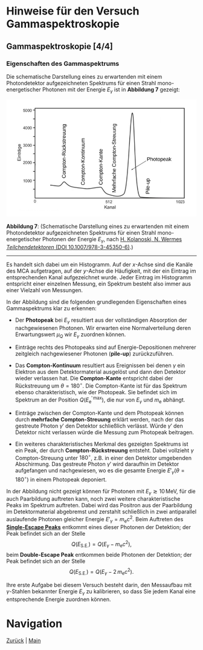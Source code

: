 # Hinweise für den Versuch Gammaspektroskopie

## Gammaspektroskopie [4/4]

### Eigenschaften des Gammaspektrums

Die schematische Darstellung eines zu erwartenden mit einem Photondetektor aufgezeichneten Spektrums für einen Strahl mono-energetischer Photonen mit der Energie $E_{\gamma}$ ist in **Abbildung 7** gezeigt:

<img src="../figures/GammaSpektrum.png" width="900" style="zoom:100%;" />

**Abbildung 7**: (Schematische Darstellung eines zu erwartenden mit einem Photondetektor aufgezeichneten Spektrums für einen Strahl mono-energetischer Photonen der Energie $E_{\gamma}$, nach [H. Kolanoski, N. Wermes *Teilchendetektoren* (DOI 10.1007/978-3-45350-6)](file:///home/rwolf/Downloads/978-3-662-45350-6-1.pdf).)

---

Es handelt sich dabei um ein Histogramm. Auf der $x$-Achse sind die Kanäle des MCA aufgetragen, auf der $y$-Achse die Häufigkeit, mit der ein Eintrag im entsprechenden Kanal aufgezeichnet wurde. Jeder Eintrag im Histogramm entspricht einer einzelnen Messung, ein Spektrum besteht also immer aus einer Vielzahl von Messungen. 

In der Abbildung sind die folgenden grundlegenden Eigenschaften eines Gammaspektrums klar zu erkennen:

- Der **Photopeak** bei $E_{\gamma}$ resultiert aus der vollständigen Absorption der nachgewiesenen Photonen. Wir erwarten eine Normalverteilung deren Erwartungswert $\mu_{Q}$ wir $E_{\gamma}$ zuordnen können.

- Einträge rechts des Photopeaks sind auf Energie-Depositionen mehrerer zeitgleich nachgewiesener Photonen (**pile-up**) zurückzuführen. 

- Das **Compton-Kontinuum** resultiert aus Ereignissen bei denen $\gamma$ ein Elektron aus dem Detektormaterial ausgelöst und dann den Detektor wieder verlassen hat. Die **Compton-Kante** entspricht dabei der Rückstreuung um $\theta=180^{\circ}$. Die Compton-Kante ist für das Spektrum ebenso charakteristisch, wie der Photopeak. Sie befindet sich im Spektrum an der Position $Q(E^{\prime\,\mathrm{max}}_{\mathrm{e}})$, die nur von $E_{\gamma}$ und $m_{\mathrm{e}}$ abhängt.

- Einträge zwischen der Compton-Kante und dem Photopeak können durch **mehrfache Compton-Streuung** erklärt werden, nach der das gestreute Photon $\gamma'$ den Detektor schließlich verlässt. Würde $\gamma'$ den Detektor nicht verlassen würde die Messung zum Photopeak beitragen. 

- Ein weiteres charakteristisches Merkmal des gezeigten Spektrums ist ein Peak, der durch **Compton-Rückstreuung** entsteht. Dabei vollzieht $\gamma$ Compton-Streuung unter $180^{\circ}$, z.B. in einer den Detektor umgebenden Abschirmung. Das gestreute Photon $\gamma'$ wird daraufhin im Detektor aufgefangen und nachgewiesen, wo es die gesamte Energie $E'_{\gamma}(\theta=180^{\circ})$ in einem Photopeak deponiert.

In der Abbildung nicht gezeigt können für Photonen mit $E_{\gamma}\gtrsim10\,\mathrm{MeV}$, für die auch Paarbildung auftreten kann, noch zwei weitere charakteristische Peaks im Spektrum auftreten. Dabei wird das Positron aus der Paarbildung im Detektormaterial abgebremst und zerstahlt schließlich in zwei antiparallel auslaufende Photonen gleicher Energie $E'_{\gamma}=m_{\mathrm{e}}c^{2}$. Beim Auftreten des [**Single-Escape Peaks**](https://de.wikipedia.org/wiki/Escapelinie) entkommt eines dieser Photonen der Detektion; der Peak befindet sich an der Stelle
$$
\begin{equation*}
Q(E_{\mathrm{S.E.}}) = Q(E_{\gamma}-m_{\mathrm{e}}c^{2}),
\end{equation*}
$$
beim **Double-Escape Peak** entkommen beide Photonen der Detektion; der Peak befindet sich an der Stelle
$$
\begin{equation*}
Q(E_{\mathrm{S.E.}}) = Q(E_{\gamma}-2\,m_{\mathrm{e}}c^{2}).
\end{equation*}
$$


Ihre erste Aufgabe bei diesem Versuch besteht darin, den Messaufbau mit $\gamma$-Stahlen bekannter Energie $E_{\gamma}$ zu kalibrieren, so dass Sie jedem Kanal eine entsprechende Energie zuordnen können.

# Navigation

[Zurück](https://gitlab.kit.edu/kit/etp-lehre/p2-praktikum/students/-/tree/main/Gammaspektroskopie/doc/Hinweise-Gammaspektroskopie-b.md) | [Main](https://gitlab.kit.edu/kit/etp-lehre/p2-praktikum/students/-/tree/main/Gammaspektroskopie)

